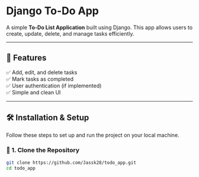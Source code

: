 # Django To-Do App 

A simple **To-Do List Application** built using Django. This app allows users to create, update, delete, and manage tasks efficiently.

---

## 🚀 Features
✅ Add, edit, and delete tasks  
✅ Mark tasks as completed  
✅ User authentication (if implemented)  
✅ Simple and clean UI  

---

## 🛠️ Installation & Setup

Follow these steps to set up and run the project on your local machine.

### **🔹 1. Clone the Repository**
```bash
git clone https://github.com/Jassk28/todo_app.git
cd todo_app


